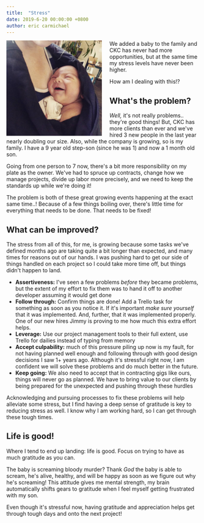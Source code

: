```yaml
---
title:  "Stress"
date: 2019-6-20 00:00:00 +0800
author: eric carmichael
---
```



<div style="width: 250px; float: left; margin-right: 20px;" class="img-bordered">
    <img src="/assets/images/articles/tyrone.png">
</div>

We added a baby to the family and CKC has never had more opportunities, but at the same time my stress levels have never been higher.

How am I dealing with this!?

<!--more-->

## What's the problem?

*Well,* it's not really problems.. they're good things! But, CKC has more clients than ever and we've hired 3 new people 
in the last year nearly doubling our size. Also, while the company is growing, so is my family. I have a 9 year old 
step-son (since he was 1) and now a 1 month old son.

Going from one person to 7 now, there's a bit more responsibility on my plate as the owner. We've had to spruce up 
contracts, change how we manage projects, divide up labor more precisely, and we need to keep the standards up 
while we're doing it!

The problem is both of these great growing events happening at the exact same time..! Because of a few things boiling over, 
there's little time for everything that needs to be done. That needs to be fixed!


## What can be improved?

The stress from all of this, for me, is growing because some tasks we've defined months ago are taking quite a bit longer
than expected, and many times for reasons out of our hands. I was pushing hard to get our side of things handled on each project 
so I could take more time off, but things didn't happen to land.

 * **Assertiveness:** I've seen a few problems _before_ they became problems, but the extent of my effort to fix them was to
 hand it off to another developer assuming it would get done
 * **Follow through:** Confirm things are done! Add a Trello task for something as soon as you notice it. If it's important 
 _make sure yourself_ that it was implemented. And, further, that it was implemented properly. One of our new hires Jimmy
 is proving to me how much this extra effort helps.
 * **Leverage:** Use our project management tools to their full extent, use Trello for dailies instead of typing from memory
 * **Accept culpability:** much of this pressure piling up now is my fault, for not having planned well enough and following
through with good design decisions I saw 1+ years ago. Although it's stressful right now, I am confident we will solve
these problems and do much better in the future. 
 * **Keep going:** We also need to accept that in contracting gigs like ours, things will never go as planned. We have to
 bring value to our clients by being prepared for the unexpected and pushing through these hurdles
 
 
Acknowledging and pursuing processes to fix these problems will help alleviate some stress, but I find having a deep
sense of gratitude is key to reducing stress as well. I know why I am working hard, so I can get through these tough times.
 

## Life is good!

Where I tend to end up landing: life is good. Focus on trying to have as much gratitude as you can.

The baby is screaming bloody murder? Thank *God* the baby is able to scream, he's alive, healthy, and will
be happy as soon as we figure out why he's screaming! This attitude gives me mental strength, my brain
automatically shifts gears to gratitude when I feel myself getting frustrated with my son.

Even though it's stressful now, having gratitude and appreciation helps get through tough days and onto the next project!
